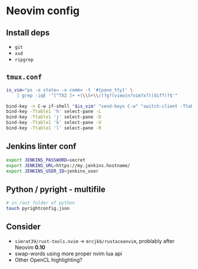 # Neovim config

## Install deps

* `git`
* `xxd`
* `ripgrep`

## `tmux.conf`

```sh
is_vim="ps -o state= -o comm= -t '#{pane_tty}' \
    | grep -iqE '^[^TXZ ]+ +(\\S+\\/)?g?(view|n?vim?x?)(diff)?$'"

bind-key -n C-w if-shell "$is_vim" "send-keys C-w" "switch-client -Ttable1"
bind-key -Ttable1 'h' select-pane -L
bind-key -Ttable1 'j' select-pane -D
bind-key -Ttable1 'k' select-pane -U
bind-key -Ttable1 'l' select-pane -R
```

## Jenkins linter conf

```sh
export JENKINS_PASSWORD=secret
export JENKINS_URL=https://my.jenkins.hostname/
export JENKINS_USER_ID=jenkins_user
```

## Python / pyright - multifile

```sh
# in root folder of python
touch pyrightconfig.json
```

## Consider

* `simrat39/rust-tools.nvim` -> `mrcjkb/rustaceanvim`, problably after Neovim **0.10**
* swap-words using more proper nvim lua api
* Other OpenCL highlighting?
